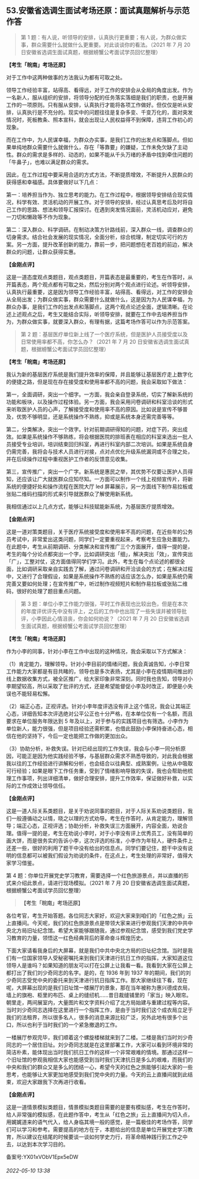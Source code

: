 ## 53.安徽省选调生面试考场还原：面试真题解析与示范作答

> 第 1 题：有人说，听领导的安排，认真执行更重要；有人说，为群众做实事，群众需要什么就做什么更重要。对此谈谈你的看法。（2021 年 7 月 20 日安徽省选调生面试真题，根据螃蟹公考面试学员回忆整理）


**【考生「皖南」考场还原】**


对于工作中这两种做事的方法我认为都有可取之处。


领导工作经验丰富，站得高、看得远，对于工作的安排会从全局的角度出发。作为一名新人，服从组织的安排，将领导分配的任务落实落细是我们的职责，也是开展工作的一项原则。只有服从安排，认真执行才能将各项工作做好。但仅仅是听从安排，认真执行是不充分的。现实中的问题往往是复杂多变、千变万化的，面对突发情况时，死板教条、照本宣科，就会出现让人民权益得不到保障，违背工作初心的现象。


而在工作中，为人民谋幸福，为群众办实事，是我们工作的出发点和落脚点。但如果单纯地群众需要什么就做什么，存在「等靠要」的嫌疑，工作未免欠缺了主动性。群众的需求是多样的、动态的，如果不能从千头万绪的矛盾中找到牵住问题的「牛鼻子」，也难以满足群众的需求。


因此，在工作过程中要采用合适的方式方法，不断提质增效，不断提升人民群众的获得感和幸福感。具体要做好以下几点：


第一：培养担当作为、独立思考的能力。在工作过程中，根据领导安排结合现实情况，科学有效、灵活机动的开展工作。对于领导的安排，经过认真思考后及时将自己工作的思路、想法和领导汇报探讨。在遇到突发情况面前，灵活机动应对，避免一刀切和懒政等不作为现象。


第二：深入群众、科学调研。在制动决策方针路线前，深入群众一线，调查群众的切身需求。结合社会发展的现实情况，全面分析，综合梳理，制定切实可行的方案。另一方面，提升改革创新的能力，靠前一步，把问题想在老百姓的前边，解决群众的问题，让群众获得实惠。


**【金刚点评】**


这是一道态度观点类题目，观点类题目，开篇表态是最重要的，考生在作答时，从开篇表态，两个观点都有可取之处，然后分别对两个观点进行论述。听领导安排，认真执行最重要，这是因为领导工作经验丰富，站得高、看得远，对工作的安排会从全局出发；为群众做实事，群众需要什么就做什么，这是因为为人民谋幸福，为群众办事，是我们工作的出发点和落脚点，这两个观点论述全面，逻辑清晰。在论述上述观点之后，考生又能结合实际，听领导安排，就要在工作中去培养担当作为，为群众做实事，就要深入群众，有理有据，这篇考场作答可以作为示范答案。



> 第 2 题：基层医疗单位新上线了一个医疗系统，但是医护人员接受度以及日常使用率都不高，你怎么办？（2021 年 7 月 20 日安徽省选调生面试真题，根据螃蟹公考面试学员回忆整理）


**【考生「皖南」考场还原】**


我认为新的基层医疗系统是我们提升效率的保障，并且能够让基层医疗走上数字化的便捷之路，但是现在存在接受度和使用率都不高的问题，我会采取如下做法：


第一，全面调研，突出一个细字。一方面，我会亲自登录系统，切实了解新系统的功能和板块，以及操作过程体验。另一方面，我会采用问卷调研和科室洽谈的形式来听取医护人员的心声，了解接受度和使用率不高的原因。比如说是宣传不够普及，优势不够明显，还是系统操作不熟练，抑或是系统本身还需完善等等。


第二，分类解决，突出一个效字。针对前期调研得知的问题，对症下药，突出成效。如果是系统操作不够熟练，将会根据医院的排班表在相应的科室来选出一批人员接受专业培训，培训结束回归科室，再进行科室内部二次培训。如果是系统自身仍需完善，我将会与技术人员进行对接，点对点优化升级系统漏洞或不合理之处，并在后续操作过程中重视医护工作者的反馈意见收集。


第三，宣传推广，突出一个广字。新系统是惠民之举，其优势不仅要让医护人员得知，还应该让广大就医群众应知尽知。一方面可以制作一个线上视频宣传片，将新系统的便捷好处和操作流程在医院大厅 led 屏幕展示，另一方面线下制作易拉板或张贴二维码扫描的形式来引导就医群众了解使用新系统。


我相信通过以上几点方式，能够让科技赋能新系统，为基层医疗提质增效。


**【金刚点评】**


这是一道对策类题目，关于医疗系统接受度和使用率不高的问题，在近些年的公务员考试中，非常爱出这类问题，同学们一定要重视起来，考察考生应急处置能力。在此题中，考生从前期调研、分类解决和宣传推广三个方面展开，值得一提的是，考生的每个分论点都突出一个字，比如调研突出「细」，解决突出「效」，宣传突出 「广」，工整对仗，这方面值得同学们学习。此外，考生在每个点论述的都很全面，比如调研采取亲自实践去了解，通过问卷调研和开洽谈会的方式；在解决过程中，又进行了合理假设，如果是系统操作不熟练的话应该怎么办，如果是系统仍需完善又要如何处理；在宣传推广中，听过制作视频短片和制作易拉板或张贴二维码，很好的处理了题目重点问题。



> 第 3 题：单位小李工作能力很强，平时工作表现也比较出色，但是在本次的年度评优评先中没有评上，之后的工作中也出现了一些失误并被领导批评，小李因此心情沮丧，你会如何劝说？（2021 年 7 月 20 日安徽省选调生面试真题，根据螃蟹公考面试学员回忆整理）


**【考生「皖南」考场还原】**


作为小李的同事，针对小李在工作中出现的这种情况，我会采取以下方式解决：


（1）肯定能力，理解领导。针对小李目前的情绪问题，我会真诚告知，小李日常工作能力大家都是有目共睹的，领导也是多次表扬，尤其是小李在疫情期间推出的线上数据收集方式，被全区推广，给大家印象非常深刻。同时我也告知，领导对小李期望较高，所以采取了批评的方式，还是希望能督促小李及时改正，即便是小失误也不能轻易松懈。


（2）端正心态，正视评选。针对小李年度评选没有评上这个情况，我会让其端正心态，详细告知本次评选绝对公平公正也十分严格，在本单位仅有一个名额，而且要求在单位服务年限达到 5 年及以上，对于参与的实践项目也有筛选。小李作为单位新人，能力很强，但是项目经验还需积累，也借此鼓励小李保持奋进心态，相信在他的坚持下，今后一定也能把工作做的更加出众。


（3）协助分析，补救失误。针对已经出现的工作失误，我会与小李一同分析原因，可能正是因为他实践经验不够，与基层群众需求不熟悉导致的，对此我会根据我以往的工作经验进行讲解和分析，也会结合以往典型、成熟案例，让他从中吸取可行经验；如果是眼下工作任务重，受到了情绪影响导致的失误，我也会帮助他梳理工作事项，列出详细清单，做好合理安排，提升工作效率，保证做好补救，以实际的工作成效让领导信任。


**【金刚点评】**


这是一道人际关系类题目，是关于劝说同事的题目，对于人际关系劝说类题目，我们一般遵循动之以情，晓之以理的方式劝导。考生在作答时，从肯定能力，理解领导；端正心态，正视评选；协助分析，补救失误三方面展开，内容全面，劝说合理。值得一提的是，考生在劝说小李时，对于小李没有评上优秀员工，没有简单的画大饼，而是很务实的告诉小李，这次评选的标准，小李作为年轻人，硬件条件上还差一些，很好的利用了题干中没有给出的信息点。同学们要记住，题干中没有说明的信息都可以被我们假设为劝说的条件，在这点上，考生处理的非常好，值得大家学习借鉴。


第 4 题：你单位开展党史学习教育，需要选择一个红色旅游景点，并以直播的形式来介绍此景点，请进行现场模拟。（2021 年 7 月 20 日安徽省选调生面试真题，根据螃蟹公考面试学员回忆整理）



> **【考生「皖南」考场还原】**


各位考官，考生开始答题。各位同志大家好，欢迎大家来到咱们的「红色之旅」云上直播间。今天呢，我们的红色旅游景点是带领大家来进行参观我们天津的中共中央北方局旧址纪念馆。希望大家能够跟随我，通过参观纪念馆，感受到我们党史学习教育的力量，领悟这一红色经典背后的革命奋斗辉煌历史。


下面大家请看我身后的大屏幕，就是我们中共中央北方局的旧址纪念馆。当时是我们有一位国家领导人受秘密嘱托来到我们天津进行抗日工作的指挥，大家知道这位领导人是谁吗？如果知道的朋友可以打在公屏上让我看一看。我看到大家在公屏上都打出了我们刘少奇同志的名字。是的，在 1936 年到 1937 年的期间，我们的刘少奇同志受党中央的委托来到天津进行抗日指挥工作。那大家继续往下看，现在呢，大屏幕出现的是我们旧址馆一楼展厅的景象，那在当年被称为惠兴德成衣局，墙上的旗袍、柜里的布匹、桌上的缝纫机……昔日裁缝铺里的「家当」映入眼帘。朝里走，两间展室内，大量图片和文字资料介绍了北方局始建与重建过程等内容。当时刘少奇同志选择在这里进行一个指挥工作，是由于当时我们这个成衣局立足于我们的法租界，所以很多名人，很多的消息来源比较广泛，另外此地有很多个出口，所以也利于当时我们的一个紧急撤退的工作。


一楼展厅参观完毕，我们顺着这个螺旋楼梯就来到了二楼。二楼是我们当时刘少奇同志的一个居住旧址。刘少奇同志就是在这里部署工作，大家可以看到环境非常的简洁朴素，能体现出当时我们抗日工作的这样一个非常艰难的情境。那通过这样一个旧址馆的参观我相信大家也能感受到当时我们天津抗日是多么的艰难，而我们的中央和我们的群众又是多么的团结一心，希望今天的红色之旅能够引起大家的一些思考，也能够让大家更加地感受到我们党中央的力量。今天的云上直播间就到此结束，欢迎大家跟我下次再进行收看。


**【金刚点评】**


这是一道情景模拟类题目，情景模拟类题目需要的是要有模拟感，考生在作答时，给人非常强的模拟感，在此题作答中，考生从「红色之旅」云上直播间为切入点，用娓娓道来的语气代入，给人身临其境一般的感觉，是一篇极佳的考场作答，同学们可以学习和参考。需要提高的地方在于，本题给出的信息是单位开展党史学习教育，所以建议在结尾的时候要谈一谈如何学史力行，将革命精神践行到工作之中去，以达到本次学习目的。


备案号:YX01xVObV1Epx5eDW


###### 2022-05-10 13:38
